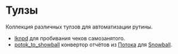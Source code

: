 Тулзы
=====

Коллекция различных тулзов для автоматизации рутины.

* [lknpd](./lknpd/README.md) для пробивания чеков самозанятого.
* [potok_to_showball](./potok_to_snowball/README.md) конвертор отчётов из [Потока](https://www.potok.digital) для [Snowball](https://snowball-income.com/).